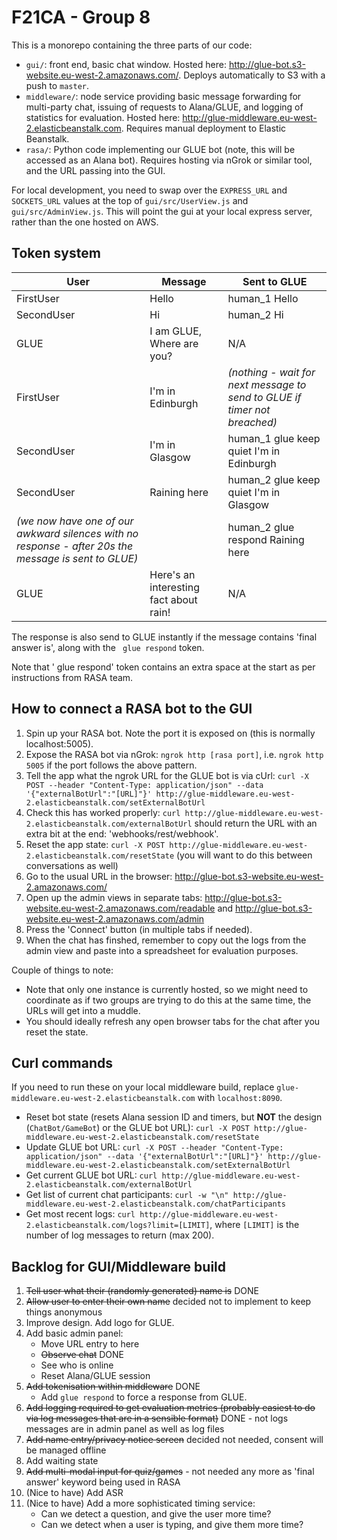 # F21CA - Group 8

This is a monorepo containing the three parts of our code:

- `gui/`: front end, basic chat window. Hosted here: http://glue-bot.s3-website.eu-west-2.amazonaws.com/. Deploys automatically to S3 with a push to `master`. 
- `middleware/`: node service providing basic message forwarding for multi-party chat, issuing of requests to Alana/GLUE, and logging of statistics for evaluation. Hosted here: http://glue-middleware.eu-west-2.elasticbeanstalk.com. Requires manual deployment to Elastic Beanstalk.
- `rasa/`: Python code implementing our GLUE bot (note, this will be accessed as an Alana bot). Requires hosting via nGrok or similar tool, and the URL passing into the GUI. 

For local development, you need to swap over the `EXPRESS_URL` and `SOCKETS_URL` values at the top of `gui/src/UserView.js` and `gui/src/AdminView.js`. This will point the gui at your local express server, rather than the one hosted on AWS.

## Token system

| User  | Message | Sent to GLUE |
| ------------- | ------------- | ------------- |
| FirstUser  | Hello | human_1 Hello |
| SecondUser  | Hi | human_2 Hi |
| GLUE | I am GLUE, Where are you? | N/A |
| FirstUser | I'm in Edinburgh | *(nothing - wait for next message to send to GLUE if timer not breached)* |
| SecondUser | I'm in Glasgow | human_1 glue keep quiet I'm in Edinburgh |
| SecondUser | Raining here | human_2 glue keep quiet I'm in Glasgow |
| *(we now have one of our awkward silences with no response - after 20s the message is sent to GLUE)* || human_2  glue respond Raining here |
| GLUE | Here's an interesting fact about rain! | N/A |

The response is also send to GLUE instantly if the message contains 'final answer is', along with the ` glue respond` token.

Note that ' glue respond' token contains an extra space at the start as per instructions from RASA team. 

## How to connect a RASA bot to the GUI

1. Spin up your RASA bot. Note the port it is exposed on (this is normally localhost:5005).
2. Expose the RASA bot via nGrok: `ngrok http [rasa port]`, i.e. `ngrok http 5005` if the port follows the above pattern.
3. Tell the app what the ngrok URL for the GLUE bot is via cUrl: `curl -X POST --header "Content-Type: application/json" --data '{"externalBotUrl":"[URL]"}' http://glue-middleware.eu-west-2.elasticbeanstalk.com/setExternalBotUrl`
4. Check this has worked properly: `curl http://glue-middleware.eu-west-2.elasticbeanstalk.com/externalBotUrl` should return the URL with an extra bit at the end: 'webhooks/rest/webhook'.
5. Reset the app state: `curl -X POST http://glue-middleware.eu-west-2.elasticbeanstalk.com/resetState` (you will want to do this between conversations as well)
6. Go to the usual URL in the browser: http://glue-bot.s3-website.eu-west-2.amazonaws.com/
7. Open up the admin views in separate tabs: http://glue-bot.s3-website.eu-west-2.amazonaws.com/readable and http://glue-bot.s3-website.eu-west-2.amazonaws.com/admin
8. Press the 'Connect' button (in multiple tabs if needed). 
9. When the chat has finshed, remember to copy out the logs from the admin view and paste into a spreadsheet for evaluation purposes. 

Couple of things to note:
* Note that only one instance is currently hosted, so we might need to coordinate as if two groups are trying to do this at the same time, the URLs will get into a muddle.
* You should ideally refresh any open browser tabs for the chat after you reset the state.
## Curl commands

If you need to run these on your local middleware build, replace `glue-middleware.eu-west-2.elasticbeanstalk.com` with `localhost:8090`.

- Reset bot state (resets Alana session ID and timers, but **NOT** the design (`ChatBot/GameBot`) or the GLUE bot URL): `curl -X POST http://glue-middleware.eu-west-2.elasticbeanstalk.com/resetState`
- Update GLUE bot URL: `curl -X POST --header "Content-Type: application/json" --data '{"externalBotUrl":"[URL]"}' http://glue-middleware.eu-west-2.elasticbeanstalk.com/setExternalBotUrl`
- Get current GLUE bot URL: `curl http://glue-middleware.eu-west-2.elasticbeanstalk.com/externalBotUrl`
- Get list of current chat participants: `curl -w "\n" http://glue-middleware.eu-west-2.elasticbeanstalk.com/chatParticipants`
- Get most recent logs: `curl http://glue-middleware.eu-west-2.elasticbeanstalk.com/logs?limit=[LIMIT]`, where `[LIMIT]` is the number of log messages to return (max 200).

## Backlog for GUI/Middleware build

1) ~~Tell user what their (randomly generated) name is~~ DONE
2) ~~Allow user to enter their own name~~ decided not to implement to keep things anonymous
3) Improve design. Add logo for GLUE. 
4) Add basic admin panel:
    - Move URL entry to here
    - ~~Observe chat~~ DONE
    - See who is online
    - Reset Alana/GLUE session
5) ~~Add tokenisation within middleware~~ DONE
    - Add `glue respond` to force a response from GLUE.
6) ~~Add logging required to get evaluation metrics (probably easiest to do via log messages that are in a sensible format)~~ DONE - not logs messages are in admin panel as well as log files
7) ~~Add name entry/privacy notice screen~~ decided not needed, consent will be managed offline
8) Add waiting state
9) ~~Add multi-modal input for quiz/games~~ - not needed any more as 'final answer' keyword being used in RASA
10) (Nice to have) Add ASR
11) (Nice to have) Add a more sophisticated timing service:
    - Can we detect a question, and give the user more time?
    - Can we detect when a user is typing, and give them more time?
